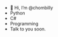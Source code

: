 - 👋 Hi, I’m @chombilly
- Python
- C#
- Programming
- Talk to you soon.

<!---
chombily/chombily is a ✨ special ✨ repository because its `README.md` (this file) appears on your GitHub profile.
You can click the Preview link to take a look at your changes.
--->

